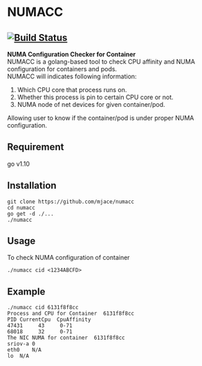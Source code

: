 # NUMACC
[![Build Status](https://travis-ci.org/mJace/numacc.svg?branch=master)](https://travis-ci.org/mJace/numacc)
---
**NUMA Configuration Checker for Container**  
NUMACC is a golang-based tool to check CPU affinity and NUMA configuration for containers and pods.  
NUMACC will indicates following information:   
1. Which CPU core that process runs on.  
2. Whether this process is pin to certain CPU core or not.      
3. NUMA node of net devices for given container/pod.  

Allowing user to know if the container/pod is under proper NUMA configuration.

## Requirement
go v1.10  

## Installation  
```shell script
git clone https://github.com/mjace/numacc
cd numacc
go get -d ./...
./numacc
```

## Usage 
To check NUMA configuration of container  
```shell script
./numacc cid <1234ABCFD>
```

## Example
```shell script
./numacc cid 6131f8f8cc
Process and CPU for Container  6131f8f8cc
PID	CurrentCpu	CpuAffinity
47431 	  43 	 0-71
68018 	  32 	 0-71
The NIC NUMA for container  6131f8f8cc
sriov-a	0
eth0	N/A
lo	N/A
```
